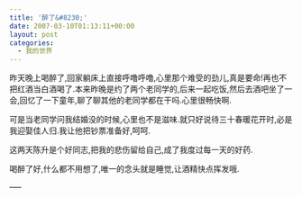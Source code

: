 ```yaml
---
title: '醉了&#8230;'
date: 2007-03-10T01:13:11+00:00
layout: post
categories:
  - 我的世界
---
```

昨天晚上喝醉了,回家躺床上直接呼噜呼噜,心里那个难受的劲儿,真是要命!再也不把红酒当白酒喝了.本来昨晚是约了两个老同学的,后来一起吃饭,然后去酒吧坐了一会,回忆了一下童年,聊了聊其他的老同学都在干吗.心里很畅快啊.

可是当老同学问我结婚没的时候,心里也不是滋味.就只好说待三十春暖花开时,必是我迎娶佳人归.我让他把钞票准备好,呵呵.

这两天陈升是个好同志,把我的悲伤留给自己,成了我度过每一天的好药.

喝醉了好,什么都不用想了,唯一的念头就是睡觉,让酒精快点挥发哦.

—–